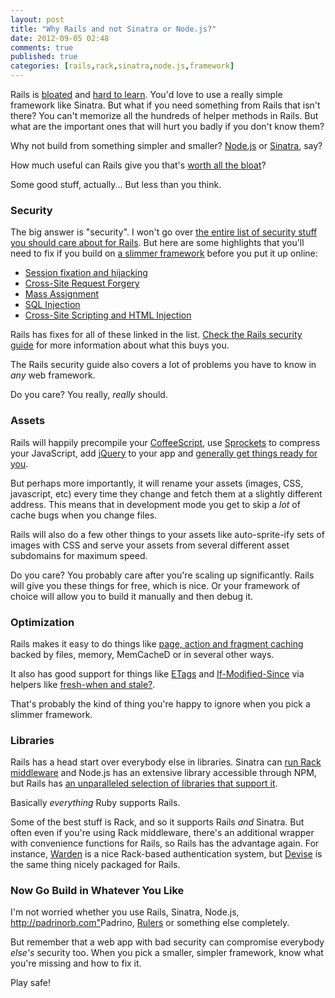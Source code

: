 ```yaml
---
layout: post
title: "Why Rails and not Sinatra or Node.js?"
date: 2012-09-05 02:48
comments: true
published: true
categories: [rails,rack,sinatra,node.js,framework]
---
```

Rails is <a href="http://www.engineyard.com/blog/2009/thats-not-a-memory-leak-its-bloat/">bloated</a> and <a href="http://gilesbowkett.blogspot.com/2012/02/rails-went-off-rails-why-im-rebuilding.html">hard to learn</a>.  You'd love to use a really simple framework like Sinatra.  But what if you need something from Rails that isn't there?  You can't memorize all the hundreds of helper methods in Rails.  But what are the important ones that will hurt you badly if you don't know them?

Why not build from something simpler and smaller?  <a href="http://nodejs.org">Node.js</a> or <a href="http://sinatrarb.com">Sinatra</a>, say?

How much useful can Rails give you that's <a href="http://www.quora.com/Has-Ruby-on-Rails-became-bloated">worth all the bloat</a>?

Some good stuff, actually...  But less than you think.

### Security

The big answer is "security".  I won't go over <a href="http://guides.rubyonrails.org/security.html">the entire list of security stuff you should care about for Rails</a>.  But here are some highlights that you'll need to fix if you build on <a href="http://rebuilding-rails.com">a slimmer framework</a> before you put it up online:

* <a href="http://guides.rubyonrails.org/security.html#session-fixation-countermeasures">Session fixation and hijacking</a>
* <a href="http://guides.rubyonrails.org/security.html#csrf-countermeasures">Cross-Site Request Forgery</a>
* <a href="http://guides.rubyonrails.org/security.html#countermeasures">Mass Assignment</a>
* <a href="http://guides.rubyonrails.org/security.html#sql-injection-countermeasures">SQL Injection</a>
* <a href="http://guides.rubyonrails.org/security.html#html-injection-countermeasures">Cross-Site Scripting and HTML Injection</a>

Rails has fixes for all of these linked in the list.  <a href="http://guides.rubyonrails.org/security.html">Check the Rails security guide</a> for more information about what this buys you.

The Rails security guide also covers a lot of problems you have to know in *any* web framework.

Do you care?  You really, *really* should.

### Assets

Rails will happily precompile your <a href="http://coffeescript.org">CoffeeScript</a>, use <a href="https://github.com/sstephenson/sprockets">Sprockets</a> to compress your JavaScript, add <a href="http://jquery.com">jQuery</a> to your app and <a href="http://guides.rubyonrails.org/asset_pipeline.html">generally get things ready for you</a>.

But perhaps more importantly, it will rename your assets (images, CSS, javascript, etc) every time they change and fetch them at a slightly different address.  This means that in development mode you get to skip a *lot* of cache bugs when you change files.

Rails will also do a few other things to your assets like auto-sprite-ify sets of images with CSS and serve your assets from several different asset subdomains for maximum speed.

Do you care?   You probably care after you're scaling up significantly.  Rails will give you these things for free, which is nice.  Or your framework of choice will allow you to build it manually and then debug it.

### Optimization

Rails makes it easy to do things like <a href="http://guides.rubyonrails.org/caching_with_rails.html">page, action and fragment caching<a/> backed by files, memory, MemCacheD or in several other ways.

It also has good support for things like <a href="http://www.tbray.org/ongoing/When/200x/2008/08/14/Rails-ETags">ETags</a> and <a href="http://stackoverflow.com/questions/11145447/rails-3-http-header-if-modified-since-using-curl">If-Modified-Since</a> via helpers like <a href="http://stackoverflow.com/questions/3744090/rails-fresh-when-stale-usage">fresh-when and stale?</a>.

That's probably the kind of thing you're happy to ignore when you pick a slimmer framework.

### Libraries

Rails has a head start over everybody else in libraries.  Sinatra can <a href="http://codefol.io/posts/14--What-is-Rack-A-Primer">run Rack middleware</a> and Node.js has an extensive library accessible through NPM, but Rails has <a href="http://ruby-toolbox.com">an unparalleled selection of libraries that support it</a>.

Basically *everything* Ruby supports Rails.

Some of the best stuff is Rack, and so it supports Rails *and* Sinatra.  But often even if you're using Rack middleware, there's an additional wrapper with convenience functions for Rails, so Rails has the advantage again.  For instance, <a href="https://github.com/hassox/warden">Warden</a> is a nice Rack-based authentication system, but <a href="https://github.com/plataformatec/devise">Devise</a> is the same thing nicely packaged for Rails.

### Now Go Build in Whatever You Like

I'm not worried whether you use Rails, Sinatra, Node.js, <http://padrinorb.com">Padrino</a>, <a href="http://rebuilding-rails.com">Rulers</a> or something else completely.

But remember that a web app with bad security can compromise everybody *else's* security too.  When you pick a smaller, simpler framework, know what you're missing and how to fix it.

Play safe!
